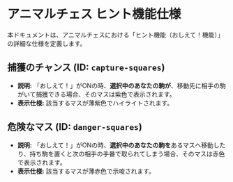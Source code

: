 # アニマルチェス ヒント機能仕様

本ドキュメントは、アニマルチェスにおける「ヒント機能（おしえて！機能）」の詳細な仕様を定義します。

## 捕獲のチャンス (ID: `capture-squares`)

- **説明:** 「おしえて！」がONの時、**選択中のあなたの駒が**、移動先に相手の駒がいて捕獲できる場合、そのマスは紫色で表示されます。
- **表示仕様:** 該当するマスが薄紫色でハイライトされます。

## 危険なマス (ID: `danger-squares`)

- **説明:** 「おしえて！」がONの時、**選択中のあなたの駒を**あるマスへ移動したり、持ち駒を置くと次の相手の手番で取られてしまう場合、そのマスは赤色で表示されます。
- **表示仕様:** 該当するマスが薄赤色で示唆されます。
